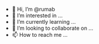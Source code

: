 - 👋 Hi, I’m @rumab
- 👀 I’m interested in ...
- 🌱 I’m currently learning ...
- 💞️ I’m looking to collaborate on ...
- 📫 How to reach me ...

<!---
rumab/rumab is a ✨ special ✨ repository because its `README.md` (this file) appears on your GitHub profile.
You can click the Preview link to take a look at your changes.
--->
